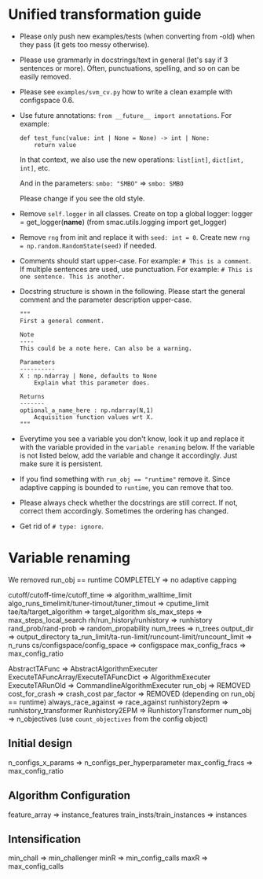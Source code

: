 # Unified transformation guide

- Please only push new examples/tests (when converting from -old) when they pass (it gets too messy otherwise).
- Please use grammarly in docstrings/text in general (let's say if 3 sentences or more). Often,
punctuations, spelling, and so on can be easily removed.
- Please see `examples/svm_cv.py` how to write a clean example with configspace 0.6.
- Use future annotations: `from __future__ import annotations`. For example:
    ```
    def test_func(value: int | None = None) -> int | None:
        return value
    ```

    In that context, we also use the new operations:
    `list[int]`, `dict[int, int]`, etc.

    And in the parameters:
    `smbo: "SMBO"` => `smbo: SMBO`
    
    Please change if you see the old style.

- Remove `self.logger` in all classes. Create on top a global logger:
logger = get_logger(__name__) (from smac.utils.logging import get_logger)

- Remove `rng` from init and replace it with `seed: int = 0`. Create new `rng = np.random.RandomState(seed)` if needed.

- Comments should start upper-case. For example: `# This is a comment`.
If multiple sentences are used, use punctuation. For example: `# This is one sentence. This is another.`

- Docstring structure is shown in the following. Please start the general comment and the parameter description
upper-case.

    ```
    """
    First a general comment.

    Note
    ----
    This could be a note here. Can also be a warning.

    Parameters
    ----------
    X : np.ndarray | None, defaults to None
        Explain what this parameter does.

    Returns
    -------
    optional_a_name_here : np.ndarray(N,1)
        Acquisition function values wrt X.
    """
    ```

- Everytime you see a variable you don't know, look it up and replace it with the variable provided
in the `variable renaming` below. If the variable is not listed below, add the variable and change it
accordingly. Just make sure it is persistent.

- If you find something with `run_obj == "runtime"` remove it. Since adaptive capping 
is bounded to `runtime`, you can remove that too.

- Please always check whether the docstrings are still correct. If not, correct them accordingly. Sometimes the ordering has changed.

- Get rid of `# type: ignore`.


# Variable renaming

We removed run_obj == runtime COMPLETELY
=> no adaptive capping

cutoff/cutoff-time/cutoff_time => algorithm_walltime_limit
algo_runs_timelimit/tuner-timout/tuner_timout => cputime_limit
tae/ta/target_algorithm => target_algorithm
sls_max_steps => max_steps_local_search
rh/run_history/runhistory => runhistory
rand_prob/rand-prob => random_propability
num_trees => n_trees
output_dir => output_directory
ta_run_limit/ta-run-limit/runcount-limit/runcount_limit => n_runs
cs/configspace/config_space => configspace
max_config_fracs => max_config_ratio

AbstractTAFunc => AbstractAlgorithmExecuter
ExecuteTAFuncArray/ExecuteTAFuncDict => AlgorithmExecuter
ExecuteTARunOld => CommandlineAlgorithmExecuter
run_obj => REMOVED
cost_for_crash => crash_cost
par_factor => REMOVED (depending on run_obj == runtime)
always_race_against => race_against
runhistory2epm => runhistory_transformer
Runhistory2EPM => RunhistoryTransformer
num_obj => n_objectives (use `count_objectives` from the config object)

## Initial design
n_configs_x_params => n_configs_per_hyperparameter
max_config_fracs => max_config_ratio

## Algorithm Configuration
feature_array => instance_features
train_insts/train_instances => instances

## Intensification
min_chall => min_challenger
minR => min_config_calls
maxR => max_config_calls